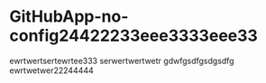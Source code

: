 # GitHubApp-no-config24422233eee3333eee33
ewrtwertsertewrtee333
serwertwertwetr
gdwfgsdfgsdgsdfg
ewrtwetwer22244444
